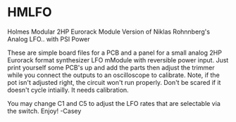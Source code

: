 # HMLFO
Holmes Modular 2HP Eurorack Module Version of Niklas Rohnnberg's Analog LFO.. with PSI Power 

These are simple board files for a PCB and a panel for a small analog 2HP Eurorack format synthesizer LFO mModule with reversible power input. 
Just print yourself some PCB's up and add the parts then adjust the trimmer while you connect the outputs to an oscilloscope to calibrate. 
Note, if the pot isn't adjusted right, the circuit won't run properly. Don't be scared if it doesn't cycle intiailly. It needs calibration.

You may change C1 and C5 to adjust the LFO rates that are selectable via the switch. 
Enjoy!
-Casey
